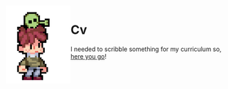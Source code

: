 <img align="left" width="150" src="assets/alien.gif">

# Cv

I needed to scribble something for my curriculum so, [here you go](https://nbviewer.jupyter.org/github/MatteoGiorgi/cv/blob/master/cv.pdf)!
